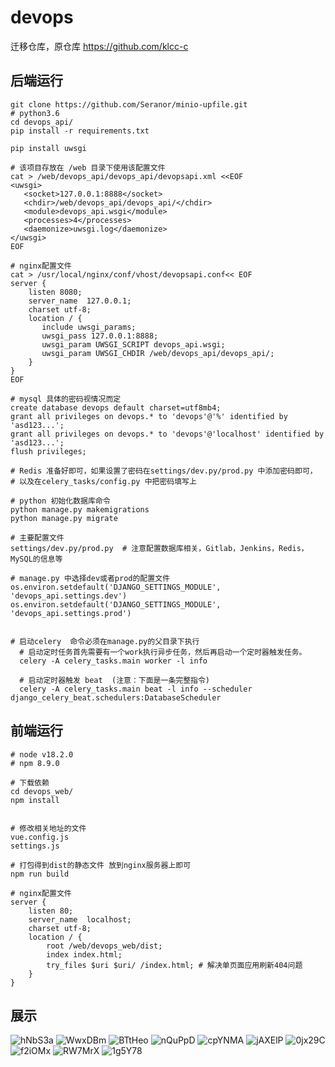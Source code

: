 # devops
迁移仓库，原仓库 https://github.com/klcc-c

## 后端运行

```
git clone https://github.com/Seranor/minio-upfile.git
# python3.6
cd devops_api/
pip install -r requirements.txt

pip install uwsgi

# 该项目存放在 /web 目录下使用该配置文件
cat > /web/devops_api/devops_api/devopsapi.xml <<EOF
<uwsgi>    
   <socket>127.0.0.1:8888</socket>
   <chdir>/web/devops_api/devops_api/</chdir>    
   <module>devops_api.wsgi</module>
   <processes>4</processes>
   <daemonize>uwsgi.log</daemonize>
</uwsgi>
EOF

# nginx配置文件
cat > /usr/local/nginx/conf/vhost/devopsapi.conf<< EOF
server {
    listen 8080;
    server_name  127.0.0.1;
    charset utf-8;
    location / {
       include uwsgi_params;
       uwsgi_pass 127.0.0.1:8888;
       uwsgi_param UWSGI_SCRIPT devops_api.wsgi;
       uwsgi_param UWSGI_CHDIR /web/devops_api/devops_api/;
    }
}
EOF

# mysql 具体的密码视情况而定
create database devops default charset=utf8mb4;
grant all privileges on devops.* to 'devops'@'%' identified by 'asd123...';
grant all privileges on devops.* to 'devops'@'localhost' identified by 'asd123...';
flush privileges;

# Redis 准备好即可，如果设置了密码在settings/dev.py/prod.py 中添加密码即可，
# 以及在celery_tasks/config.py 中把密码填写上

# python 初始化数据库命令
python manage.py makemigrations
python manage.py migrate

# 主要配置文件
settings/dev.py/prod.py  # 注意配置数据库相关，Gitlab，Jenkins，Redis，MySQL的信息等

# manage.py 中选择dev或者prod的配置文件
os.environ.setdefault('DJANGO_SETTINGS_MODULE', 'devops_api.settings.dev')
os.environ.setdefault('DJANGO_SETTINGS_MODULE', 'devops_api.settings.prod')


# 启动celery  命令必须在manage.py的父目录下执行
  # 启动定时任务首先需要有一个work执行异步任务，然后再启动一个定时器触发任务。
  celery -A celery_tasks.main worker -l info

  # 启动定时器触发 beat  (注意：下面是一条完整指令)
  celery -A celery_tasks.main beat -l info --scheduler django_celery_beat.schedulers:DatabaseScheduler
```

## 前端运行

```
# node v18.2.0
# npm 8.9.0

# 下载依赖
cd devops_web/
npm install  


# 修改相关地址的文件
vue.config.js
settings.js

# 打包得到dist的静态文件 放到nginx服务器上即可
npm run build 

# nginx配置文件
server {
    listen 80;
    server_name  localhost;
    charset utf-8;
    location / {
        root /web/devops_web/dist;
        index index.html;
        try_files $uri $uri/ /index.html; # 解决单页面应用刷新404问题
    }
}
```

## 展示

![hNbS3a](https://klcc-img-1251900471.cos.ap-chengdu.myqcloud.com/img/hNbS3a.png)
![WwxDBm](https://klcc-img-1251900471.cos.ap-chengdu.myqcloud.com/img/WwxDBm.png)
![BTtHeo](https://klcc-img-1251900471.cos.ap-chengdu.myqcloud.com/img/BTtHeo.png)
![nQuPpD](https://klcc-img-1251900471.cos.ap-chengdu.myqcloud.com/img/nQuPpD.png)
![cpYNMA](https://klcc-img-1251900471.cos.ap-chengdu.myqcloud.com/img/cpYNMA.png)
![jAXElP](https://klcc-img-1251900471.cos.ap-chengdu.myqcloud.com/img/jAXElP.png)
![0jx29C](https://klcc-img-1251900471.cos.ap-chengdu.myqcloud.com/img/0jx29C.png)
![f2iOMx](https://klcc-img-1251900471.cos.ap-chengdu.myqcloud.com/img/f2iOMx.png)
![RW7MrX](https://klcc-img-1251900471.cos.ap-chengdu.myqcloud.com/img/RW7MrX.png)
![1g5Y78](https://klcc-img-1251900471.cos.ap-chengdu.myqcloud.com/img/1g5Y78.png)

